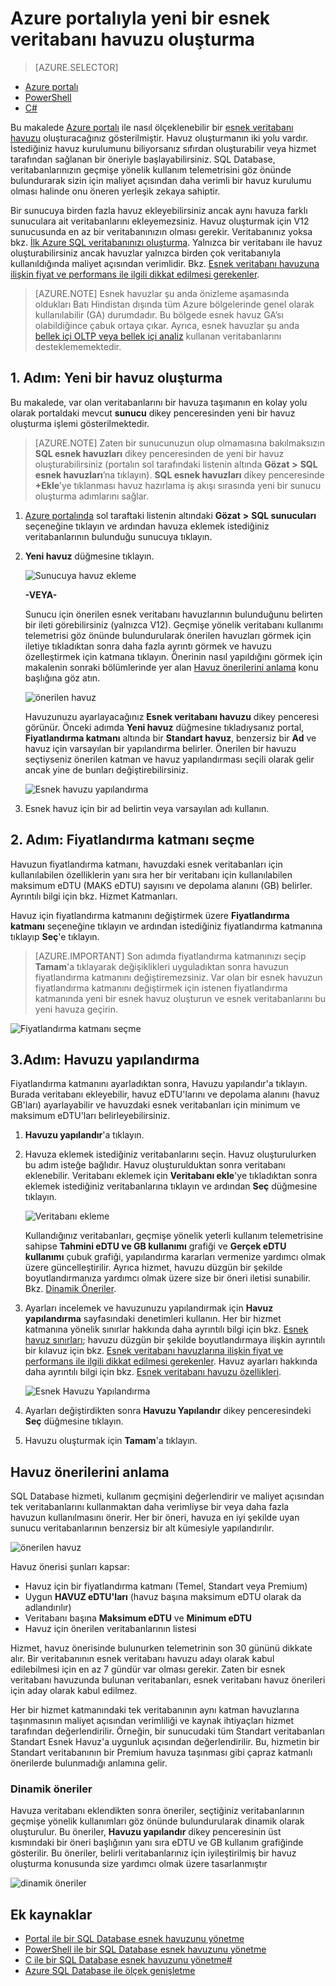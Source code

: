 <properties
    pageTitle="Azure portalıyla yeni bir esnek havuz oluşturma | Microsoft Azure"
    description="Birçok veritabanı arasında daha kolay yönetim ve kaynak paylaşımı sağlamak amacıyla SQL veritabanı yapılandırmanıza ölçeklenebilir bir esnek veritabanı havuzu ekleme."
    keywords="ölçeklenebilir veritabanı,veritabanı yapılandırması"
    services="sql-database"
    documentationCenter=""
    authors="ninarn"
    manager="jhubbard"
    editor=""/>

<tags
    ms.service="sql-database"
    ms.devlang="NA"
    ms.date="07/20/2016"
    ms.author="ninarn"
    ms.workload="data-management"
    ms.topic="get-started-article"
    ms.tgt_pltfrm="NA"/>



# Azure portalıyla yeni bir esnek veritabanı havuzu oluşturma

> [AZURE.SELECTOR]
- [Azure portalı](sql-database-elastic-pool-create-portal.md)
- [PowerShell](sql-database-elastic-pool-create-powershell.md)
- [C#](sql-database-elastic-pool-create-csharp.md)

Bu makalede [Azure portalı](https://portal.azure.com/) ile nasıl ölçeklenebilir bir [esnek veritabanı havuzu](sql-database-elastic-pool.md) oluşturacağınız gösterilmiştir. Havuz oluşturmanın iki yolu vardır. İstediğiniz havuz kurulumunu biliyorsanız sıfırdan oluşturabilir veya hizmet tarafından sağlanan bir öneriyle başlayabilirsiniz. SQL Database, veritabanlarınızın geçmişe yönelik kullanım telemetrisini göz önünde bulundurarak sizin için maliyet açısından daha verimli bir havuz kurulumu olması halinde onu öneren yerleşik zekaya sahiptir.

Bir sunucuya birden fazla havuz ekleyebilirsiniz ancak aynı havuza farklı sunuculara ait veritabanlarını ekleyemezsiniz. Havuz oluşturmak için V12 sunucusunda en az bir veritabanınızın olması gerekir. Veritabanınız yoksa bkz. [İlk Azure SQL veritabanınızı oluşturma](sql-database-get-started.md). Yalnızca bir veritabanı ile havuz oluşturabilirsiniz ancak havuzlar yalnızca birden çok veritabanıyla kullanıldığında maliyet açısından verimlidir. Bkz. [Esnek veritabanı havuzuna ilişkin fiyat ve performans ile ilgili dikkat edilmesi gerekenler](sql-database-elastic-pool-guidance.md).

> [AZURE.NOTE] Esnek havuzlar şu anda önizleme aşamasında oldukları Batı Hindistan dışında tüm Azure bölgelerinde genel olarak kullanılabilir (GA) durumdadır.  Bu bölgede esnek havuz GA’sı olabildiğince çabuk ortaya çıkar. Ayrıca, esnek havuzlar şu anda [bellek içi OLTP veya bellek içi analiz](sql-database-in-memory.md) kullanan veritabanlarını desteklememektedir.

## 1. Adım: Yeni bir havuz oluşturma

Bu makalede, var olan veritabanlarını bir havuza taşımanın en kolay yolu olarak portaldaki mevcut **sunucu** dikey penceresinden yeni bir havuz oluşturma işlemi gösterilmektedir. 

> [AZURE.NOTE] Zaten bir sunucunuzun olup olmamasına bakılmaksızın **SQL esnek havuzları** dikey penceresinden de yeni bir havuz oluşturabilirsiniz (portalın sol tarafındaki listenin altında **Gözat** **>** **SQL esnek havuzları**’na tıklayın). **SQL esnek havuzları** dikey penceresinde **+Ekle**’ye tıklanması havuz hazırlama iş akışı sırasında yeni bir sunucu oluşturma adımlarını sağlar.

1. [Azure portalında](http://portal.azure.com/) sol taraftaki listenin altındaki **Gözat** **>** **SQL sunucuları** seçeneğine tıklayın ve ardından havuza eklemek istediğiniz veritabanlarının bulunduğu sunucuya tıklayın.
2. **Yeni havuz** düğmesine tıklayın.

    ![Sunucuya havuz ekleme](./media/sql-database-elastic-pool-create-portal/new-pool.png)

    **-VEYA-**

    Sunucu için önerilen esnek veritabanı havuzlarının bulunduğunu belirten bir ileti görebilirsiniz (yalnızca V12). Geçmişe yönelik veritabanı kullanımı telemetrisi göz önünde bulundurularak önerilen havuzları görmek için iletiye tıkladıktan sonra daha fazla ayrıntı görmek ve havuzu özelleştirmek için katmana tıklayın. Önerinin nasıl yapıldığını görmek için makalenin sonraki bölümlerinde yer alan [Havuz önerilerini anlama](#understand-pool-recommendations) konu başlığına göz atın.

    ![önerilen havuz](./media/sql-database-elastic-pool-create-portal/recommended-pool.png)

    Havuzunuzu ayarlayacağınız **Esnek veritabanı havuzu** dikey penceresi görünür. Önceki adımda **Yeni havuz** düğmesine tıkladıysanız portal, **Fiyatlandırma katmanı** altında bir **Standart havuz**, benzersiz bir **Ad** ve havuz için varsayılan bir yapılandırma belirler. Önerilen bir havuzu seçtiyseniz önerilen katman ve havuz yapılandırması seçili olarak gelir ancak yine de bunları değiştirebilirsiniz.

    ![Esnek havuzu yapılandırma](./media/sql-database-elastic-pool-create-portal/configure-elastic-pool.png)

3. Esnek havuz için bir ad belirtin veya varsayılan adı kullanın.

## 2. Adım: Fiyatlandırma katmanı seçme

Havuzun fiyatlandırma katmanı, havuzdaki esnek veritabanları için kullanılabilen özelliklerin yanı sıra her bir veritabanı için kullanılabilen maksimum eDTU (MAKS eDTU) sayısını ve depolama alanını (GB) belirler. Ayrıntılı bilgi için bkz. Hizmet Katmanları.

Havuz için fiyatlandırma katmanını değiştirmek üzere **Fiyatlandırma katmanı** seçeneğine tıklayın ve ardından istediğiniz fiyatlandırma katmanına tıklayıp **Seç**'e tıklayın.

> [AZURE.IMPORTANT] Son adımda fiyatlandırma katmanınızı seçip **Tamam**'a tıklayarak değişiklikleri uyguladıktan sonra havuzun fiyatlandırma katmanını değiştiremezsiniz. Var olan bir esnek havuzun fiyatlandırma katmanını değiştirmek için istenen fiyatlandırma katmanında yeni bir esnek havuz oluşturun ve esnek veritabanlarını bu yeni havuza geçirin.

![Fiyatlandırma katmanı seçme](./media/sql-database-elastic-pool-create-portal/pricing-tier.png)

## 3.Adım: Havuzu yapılandırma

Fiyatlandırma katmanını ayarladıktan sonra, Havuzu yapılandır'a tıklayın. Burada veritabanı ekleyebilir, havuz eDTU'larını ve depolama alanını (havuz GB'ları) ayarlayabilir ve havuzdaki esnek veritabanları için minimum ve maksimum eDTU'ları belirleyebilirsiniz.

1. **Havuzu yapılandır**'a tıklayın.
2. Havuza eklemek istediğiniz veritabanlarını seçin. Havuz oluşturulurken bu adım isteğe bağlıdır. Havuz oluşturulduktan sonra veritabanı eklenebilir.
    Veritabanı eklemek için **Veritabanı ekle**'ye tıkladıktan sonra eklemek istediğiniz veritabanlarına tıklayın ve ardından **Seç** düğmesine tıklayın.

    ![Veritabanı ekleme](./media/sql-database-elastic-pool-create-portal/add-databases.png)

    Kullandığınız veritabanları, geçmişe yönelik yeterli kullanım telemetrisine sahipse **Tahmini eDTU ve GB kullanımı** grafiği ve **Gerçek eDTU kullanımı** çubuk grafiği, yapılandırma kararları vermenize yardımcı olmak üzere güncelleştirilir. Ayrıca hizmet, havuzu düzgün bir şekilde boyutlandırmanıza yardımcı olmak üzere size bir öneri iletisi sunabilir. Bkz. [Dinamik Öneriler](#dynamic-recommendations).

3. Ayarları incelemek ve havuzunuzu yapılandırmak için **Havuz yapılandırma** sayfasındaki denetimleri kullanın. Her bir hizmet katmanına yönelik sınırlar hakkında daha ayrıntılı bilgi için bkz. [Esnek havuz sınırları](sql-database-elastic-pool.md#edtu-and-storage-limits-for-elastic-pools-and-elastic-databases); havuzu düzgün bir şekilde boyutlandırmaya ilişkin ayrıntılı bir kılavuz için bkz. [Esnek veritabanı havuzlarına ilişkin fiyat ve performans ile ilgili dikkat edilmesi gerekenler](sql-database-elastic-pool-guidance.md). Havuz ayarları hakkında daha ayrıntılı bilgi için bkz. [Esnek veritabanı havuzu özellikleri](sql-database-elastic-pool.md#elastic-database-pool-properties).

    ![Esnek Havuzu Yapılandırma](./media/sql-database-elastic-pool-create-portal/configure-performance.png)

4. Ayarları değiştirdikten sonra **Havuzu Yapılandır** dikey penceresindeki **Seç** düğmesine tıklayın.
5. Havuzu oluşturmak için **Tamam**'a tıklayın.


## Havuz önerilerini anlama

SQL Database hizmeti, kullanım geçmişini değerlendirir ve maliyet açısından tek veritabanlarını kullanmaktan daha verimliyse bir veya daha fazla havuzun kullanılmasını önerir. Her bir öneri, havuza en iyi şekilde uyan sunucu veritabanlarının benzersiz bir alt kümesiyle yapılandırılır.

![önerilen havuz](./media/sql-database-elastic-pool-create-portal/recommended-pool.png)  

Havuz önerisi şunları kapsar:

- Havuz için bir fiyatlandırma katmanı (Temel, Standart veya Premium)
- Uygun **HAVUZ eDTU'ları** (havuz başına maksimum eDTU olarak da adlandırılır)
- Veritabanı başına **Maksimum eDTU** ve **Minimum eDTU**
- Havuz için önerilen veritabanlarının listesi

Hizmet, havuz önerisinde bulunurken telemetrinin son 30 gününü dikkate alır. Bir veritabanının esnek veritabanı havuzu adayı olarak kabul edilebilmesi için en az 7 gündür var olması gerekir. Zaten bir esnek veritabanı havuzunda bulunan veritabanları, esnek veritabanı havuz önerileri için aday olarak kabul edilmez.

Her bir hizmet katmanındaki tek veritabanının aynı katman havuzlarına taşınmasının maliyet açısından verimliliği ve kaynak ihtiyaçları hizmet tarafından değerlendirilir. Örneğin, bir sunucudaki tüm Standart veritabanları Standart Esnek Havuz'a uygunluk açısından değerlendirilir. Bu, hizmetin bir Standart veritabanının bir Premium havuza taşınması gibi çapraz katmanlı önerilerde bulunmadığı anlamına gelir.

### Dinamik öneriler

Havuza veritabanı eklendikten sonra öneriler, seçtiğiniz veritabanlarının geçmişe yönelik kullanımları göz önünde bulundurularak dinamik olarak oluşturulur. Bu öneriler, **Havuzu yapılandır** dikey penceresinin üst kısmındaki bir öneri başlığının yanı sıra eDTU ve GB kullanım grafiğinde gösterilir. Bu öneriler, belirli veritabanlarınız için iyileştirilmiş bir havuz oluşturma konusunda size yardımcı olmak üzere tasarlanmıştır 

![dinamik öneriler](./media/sql-database-elastic-pool-create-portal/dynamic-recommendation.png)

## Ek kaynaklar

- [Portal ile bir SQL Database esnek havuzunu yönetme](sql-database-elastic-pool-manage-portal.md)
- [PowerShell ile bir SQL Database esnek havuzunu yönetme](sql-database-elastic-pool-manage-powershell.md)
- [C ile bir SQL Database esnek havuzunu yönetme#](sql-database-elastic-pool-manage-csharp.md)
- [Azure SQL Database ile ölçek genişletme](sql-database-elastic-scale-introduction.md) 




<!--HONumber=Sep16_HO4-->


